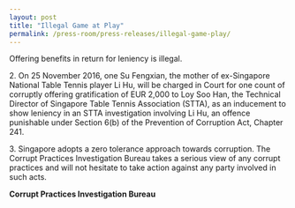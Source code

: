 ```yaml
---
layout: post
title: "Illegal Game at Play"
permalink: /press-room/press-releases/illegal-game-play/
---
```

Offering benefits in return for leniency is illegal.

2\.         On 25 November 2016, one Su Fengxian, the mother of ex-Singapore National Table Tennis player Li Hu, will be charged in Court for one count of corruptly offering gratification of EUR 2,000 to Loy Soo Han, the Technical Director of Singapore Table Tennis Association (STTA), as an inducement to show leniency in an STTA investigation involving Li Hu, an offence punishable under Section 6(b) of the Prevention of Corruption Act, Chapter 241.

3\.         Singapore adopts a zero tolerance approach towards corruption. The Corrupt Practices Investigation Bureau takes a serious view of any corrupt practices and will not hesitate to take action against any party involved in such acts. 

**Corrupt Practices Investigation Bureau**
